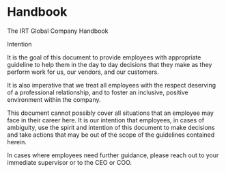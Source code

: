 # Handbook
The IRT Global Company Handbook

Intention 

It is the goal of this document to provide employees with appropriate guideline to help them in the day to day decisions that they make as they perform work for us, our vendors, and our customers.  

It is also imperative that we treat all employees with the respect deserving of a professional relationship, and to foster an inclusive, positive environment within the company. 

This document cannot possibly cover all situations that an employee may face in their career here.  It is our intention that employees, in cases of ambiguity, use the spirit and intention of this document to make decisions and take actions that may be out of the scope of the guidelines contained herein.  

In cases where employees need further guidance, please reach out to your immediate supervisor or to the CEO or COO. 
